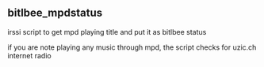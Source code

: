bitlbee_mpdstatus
------------------

irssi script to get mpd playing title and put it as bitlbee status

if you are note playing any music through mpd, the script checks for uzic.ch internet radio
